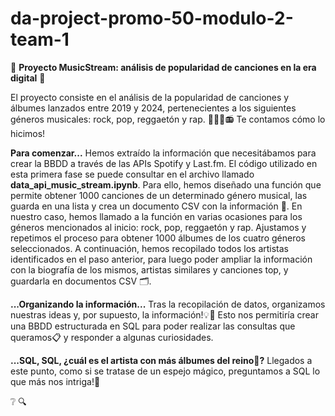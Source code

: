 # da-project-promo-50-modulo-2-team-1

🎵 **Proyecto MusicStream: análisis de popularidad de canciones en la era digital** 🎵

El proyecto consiste en el análisis de la popularidad de canciones y álbumes lanzados entre 2019 y 2024, pertenecientes a los siguientes géneros musicales: rock, pop, reggaetón y rap. 🎸🤘💃📻
Te contamos cómo lo hicimos!

**Para comenzar...**
Hemos extraído la información que necesitábamos para crear la BBDD a través de las APIs Spotify y Last.fm.
El código utilizado en esta primera fase se puede consultar en el archivo llamado **data_api_music_stream.ipynb**. Para ello, hemos diseñado una función que permite obtener 1000 canciones de un determinado género musical, las guarda en una lista y crea un documento CSV con la información 📑. En nuestro caso, hemos llamado a la función en varias ocasiones para los géneros mencionados al inicio: rock, pop, reggaetón y rap. Ajustamos y repetimos el proceso para obtener 1000 álbumes de los cuatro géneros seleccionados. 
A continuación, hemos recopilado todos los artistas identificados en el paso anterior, para luego poder ampliar la información con la biografía de los mismos, artistas similares y canciones top, y guardarla en documentos CSV 🗂️.

**...Organizando la información...**
Tras la recopilación de datos, organizamos nuestras ideas y, por supuesto, la información!💡💭 Esto nos permitiría crear una BBDD estructurada en SQL para poder realizar las consultas que queramos📋 y responder a algunas curiosidades.

**...SQL, SQL, ¿cuál es el artista con más álbumes del reino👑?**
Llegados a este punto, como si se tratase de un espejo mágico, preguntamos a SQL lo que más nos intriga!🎉


❔
🔍
